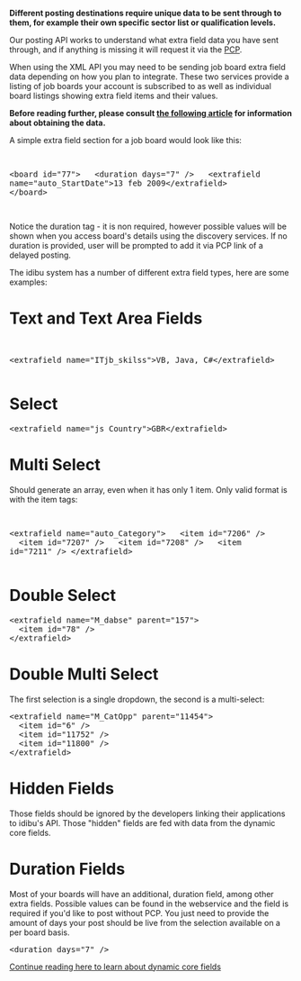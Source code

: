 <p><strong>Different posting destinations require unique data to be sent through to them, for example their own specific sector list or qualification levels.</strong></p>
<p>Our posting API works to understand what extra field data you have sent through, and if anything is missing it will request it via the <a href="https://github.com/oneworldmarket/idibu-api/blob/master/posting-api/pcp.md">PCP</a>.</p>

<p>When using the XML API you may need to be sending job board extra field data depending on how you plan to integrate. These two services provide a listing of job boards your account is subscribed to as well as individual board listings showing extra field items and their values.</p>

<p><strong>Before reading further, please consult <a href="https://github.com/oneworldmarket/idibu-api/blob/master/posting-api/board-specific-fields.md" target="_blank">the following article</a> for information about obtaining the data.</strong></p>

<p>A simple extra field section for a job board would look like this:</p>
<pre>

&lt;board id=&quot;77&quot;&gt;
&nbsp;&nbsp;&lt;duration days=&quot;7&quot; /&gt;
&nbsp;&nbsp;&lt;extrafield name=&quot;auto_StartDate&quot;&gt;13 feb 2009&lt;/extrafield&gt;
&lt;/board&gt;

</pre>
<p>Notice the duration tag - it is non required, however possible values will be shown when you access board&#39;s details using the discovery services. If no duration is provided, user will be prompted to add it via PCP link of a delayed posting.</p>
<p>The idibu system has a number of different extra field types, here are some examples:</p>
<h1>
	Text and Text Area Fields</h1>
<pre>

&lt;extrafield name=&quot;ITjb_skilss&quot;&gt;VB, Java, C#&lt;/extrafield&gt;
</pre>
<h1>
	Select</h1>
<pre>
&lt;extrafield name=&quot;js_Country&quot;&gt;GBR&lt;/extrafield&gt;
</pre>
<h1>
	Multi Select</h1>
<p>Should generate an array, even when it has only 1 item. Only valid format is with the item tags:</p>
<pre>

&lt;extrafield name=&quot;auto_Category&quot;&gt;
&nbsp;&nbsp;&lt;item id=&quot;7206&quot; /&gt;
&nbsp;&nbsp;&lt;item id=&quot;7207&quot; /&gt;
&nbsp;&nbsp;&lt;item id=&quot;7208&quot; /&gt;
&nbsp;&nbsp;&lt;item id=&quot;7211&quot; /&gt;
&lt;/extrafield&gt;
</pre>
<h1>
	Double Select</h1>
<pre>
&lt;extrafield name=&quot;M_dabse&quot; parent=&quot;157&quot;&gt;
&nbsp;&nbsp;&lt;item id=&quot;78&quot; /&gt;
&lt;/extrafield&gt;
</pre>
<h1>
	Double Multi Select</h1>
<p>The first selection is a single dropdown, the second is a multi-select:</p>
<pre>
&lt;extrafield name=&quot;M_CatOpp&quot; parent=&quot;11454&quot;&gt;
&nbsp;&nbsp;&lt;item id=&quot;6&quot; /&gt;
&nbsp;&nbsp;&lt;item id=&quot;11752&quot; /&gt;
&nbsp;&nbsp;&lt;item id=&quot;11800&quot; /&gt;
&lt;/extrafield&gt;
</pre>
<h1>
	Hidden Fields</h1>
<p>Those fields should be ignored by the developers linking their applications to idibu&#39;s API. Those &quot;hidden&quot; fields are fed with data from the dynamic core fields.</p>

<h1>Duration Fields</h1>
Most of your boards will have an additional, duration field, among other extra fields. Possible values can be found in the webservice and the field is required if you'd like to post without PCP. You just need to provide the amount of days your post should be live from the selection available on a per board basis. 
<pre>
&lt;duration days=&quot;7&quot; /&gt;
</pre>
<a href="https://github.com/oneworldmarket/idibu-api/blob/master/posting-api/dyn-vars.md">Continue reading here to learn about dynamic core fields</a>

